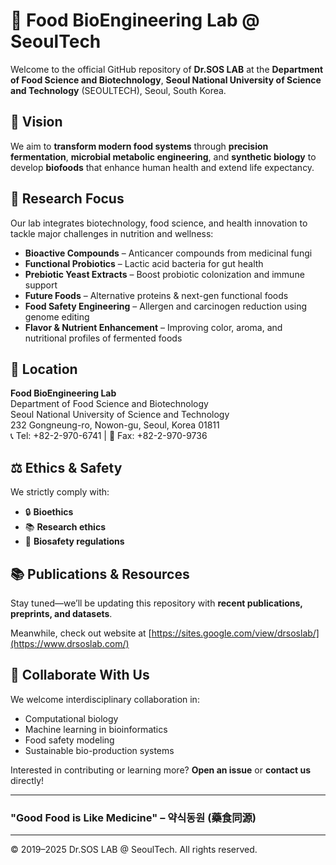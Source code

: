 # 🧬 Food BioEngineering Lab @ SeoulTech

Welcome to the official GitHub repository of **Dr.SOS LAB** at the **Department of Food Science and Biotechnology**, **Seoul National University of Science and Technology** (SEOULTECH), Seoul, South Korea.

## 🌱 Vision
We aim to **transform modern food systems** through **precision fermentation**, **microbial metabolic engineering**, and **synthetic biology** to develop **biofoods** that enhance human health and extend life expectancy.

## 🧪 Research Focus
Our lab integrates biotechnology, food science, and health innovation to tackle major challenges in nutrition and wellness:

- **Bioactive Compounds** – Anticancer compounds from medicinal fungi  
- **Functional Probiotics** – Lactic acid bacteria for gut health  
- **Prebiotic Yeast Extracts** – Boost probiotic colonization and immune support  
- **Future Foods** – Alternative proteins & next-gen functional foods  
- **Food Safety Engineering** – Allergen and carcinogen reduction using genome editing  
- **Flavor & Nutrient Enhancement** – Improving color, aroma, and nutritional profiles of fermented foods  

## 📍 Location
**Food BioEngineering Lab**  
Department of Food Science and Biotechnology  
Seoul National University of Science and Technology  
232 Gongneung-ro, Nowon-gu, Seoul, Korea 01811  
📞 Tel: +82-2-970-6741 | 📠 Fax: +82-2-970-9736  

## ⚖️ Ethics & Safety
We strictly comply with:  
- 🔒 **Bioethics**  
- 📚 **Research ethics**  
- 🧫 **Biosafety regulations**  

## 📚 Publications & Resources
Stay tuned—we’ll be updating this repository with **recent publications, preprints, and datasets**.

Meanwhile, check out website at [https://sites.google.com/view/drsoslab/](https://www.drsoslab.com/)

## 🤝 Collaborate With Us
We welcome interdisciplinary collaboration in:  
- Computational biology  
- Machine learning in bioinformatics  
- Food safety modeling  
- Sustainable bio-production systems  

Interested in contributing or learning more? **Open an issue** or **contact us** directly!

---

### **"Good Food is Like Medicine" – 약식동원 (藥食同源)**  

---
© 2019–2025 Dr.SOS LAB @ SeoulTech. All rights reserved.
